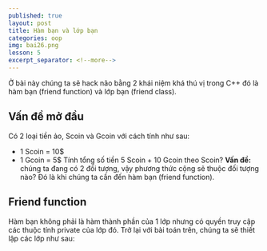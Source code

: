 ```yaml
---
published: true
layout: post
title: Hàm bạn và lớp bạn
categories: oop
img: bai26.png
lesson: 5
excerpt_separator: <!--more-->
---
```

Ở bài này chúng ta sẽ hack não bằng 2 khái niệm khá thú vị trong C++ đó là hàm bạn (friend function) và lớp bạn (friend class).
## Vấn đề mở đầu
Có 2 loại tiền ảo, Scoin và Gcoin với cách tính như sau:
- 1 Scoin = 10$
- 1 Gcoin = 5$
Tính tổng số tiền 5 Scoin + 10 Gcoin theo Scoin?
**Vấn đề:** chúng ta đang có 2 đối tượng, vậy phương thức cộng sẽ thuộc đối tượng nào? Đó là khi chúng ta cần đến hàm bạn (friend function).
## Friend function
Hàm bạn không phải là hàm thành phần của 1 lớp nhưng có quyền truy cập các thuộc tính private của lớp đó.
Trở lại với bài toán trên, chúng ta sẽ thiết lập các lớp như sau:

